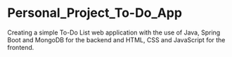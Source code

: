 # Personal_Project_To-Do_App
Creating a simple To-Do List web application with the use of Java, Spring Boot and MongoDB for the backend and HTML, CSS and JavaScript for the frontend. 
